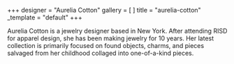 +++
designer = "Aurelia Cotton"
gallery = [ ]
title = "aurelia-cotton"
_template = "default"
+++

Aurelia Cotton is a jewelry designer based in New York. After attending RISD for apparel design, she has been making jewelry for 10 years. Her latest collection is primarily focused on found objects, charms, and pieces salvaged from her childhood collaged into one-of-a-kind pieces.
